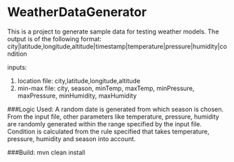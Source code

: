 # WeatherDataGenerator

This is a project to generate sample data for testing weather models. 
The output is of the following format:
city|latitude,longitude,altitude|timestamp|temperature|pressure|humidity|condition

inputs:
1. location file: city,latitude,longitude,altitude
2. min-max file: city, season, minTemp, maxTemp, minPressure, maxPressure, minHumidity, maxHumidity

###Logic Used:
A random date is generated from which season is chosen. From the input file, other parameters like temperature, pressure, humidity are randomly generated within the range specified by the input file. Condition is calculated from the rule specified that takes temperature, pressure, humidity and season into account.

###Build:
mvn clean install
